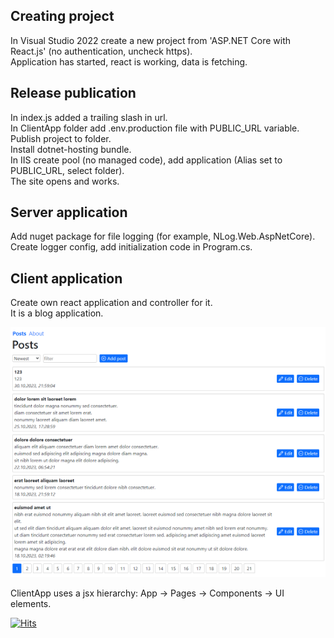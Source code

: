 ## Creating project

In Visual Studio 2022 create a new project from 'ASP.NET Core with React.js' (no authentication, uncheck https).  
Application has started, react is working, data is fetching.  


## Release publication

In index.js added a trailing slash in url.   
In ClientApp folder add .env.production file with PUBLIC_URL variable.  
Publish project to folder.  
Install dotnet-hosting bundle.  
In IIS create pool (no managed code), add application (Alias set to PUBLIC_URL, select folder).  
The site opens and works.  

## Server application

Add nuget package for file logging (for example, NLog.Web.AspNetCore).  
Create logger config, add initialization code in Program.cs.  

## Client application

Create own react application and controller for it.  
It is a blog application.

![img](demo.png)

ClientApp uses a jsx hierarchy: App -> Pages -> Components -> UI elements.

[![Hits](https://hits.seeyoufarm.com/api/count/incr/badge.svg?url=https%3A%2F%2Fgithub.com%2Fmiptleha%2Fcs-react&count_bg=%230C7DBD&title_bg=%23555555&icon=&icon_color=%23E7E7E7&title=hits&edge_flat=false)](https://hits.seeyoufarm.com)

